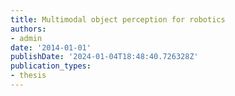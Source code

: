 ```yaml
---
title: Multimodal object perception for robotics
authors:
- admin
date: '2014-01-01'
publishDate: '2024-01-04T18:48:40.726328Z'
publication_types:
- thesis
---
```

